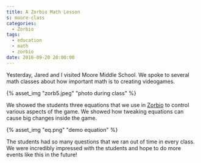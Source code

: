 ```yaml
---
title: A Zorbio Math Lesson
s: moore-class
categories:
  - Zorbio
tags:
  - education
  - math
  - zorbio
date: 2016-09-20 20:00:00
---
```


Yesterday, Jared and I visited Moore Middle School.  We spoke to several math
classes about how important math is to creating videogames.

<!-- more -->

{% asset_img "zorb5.jpeg" "photo during class" %}

We showed the students three equations that we use in [Zorbio](http://zor.bio) to
control various aspects of the game.  We showed how tweaking equations can
cause big changes inside the game.

{% asset_img "eq.png" "demo equation" %}

The students had so many questions that we ran out of time in every class.  We
were incredibly impressed with the students and hope to do more events like
this in the future!
